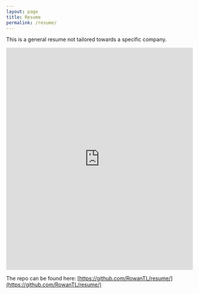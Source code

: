 ```yaml
---
layout: page
title: Resume
permalink: /resume/
---
```


This is a general resume not tailored towards a specific company.

<iframe src="https://docs.google.com/gview?url=https://raw.githubusercontent.com/RowanTL/resume/main/general-resume-skills/resume.pdf&embedded=true" 
        style="width:100%; height:600px;" frameborder="0">
</iframe>

The repo can be found here: [https://github.com/RowanTL/resume/](https://github.com/RowanTL/resume/)
